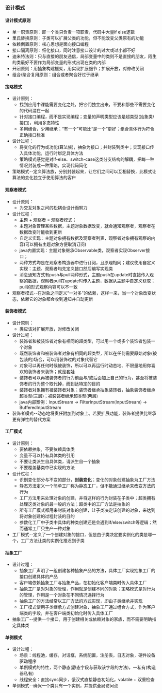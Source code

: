 ### 设计模式

#### 设计模式原则
- 单一职责原则：即一个类只负责一项职责，代码中大量if else逻辑
- 里氏替换原则：子类可以扩展父类的功能，但不能改变父类原有的功能
- 依赖倒置原则：核心思想是面向接口编程
- 接口隔离原则：细化接口，同时注意接口设计的过大或过小都不好
- 迪米特法则：只与直接的朋友通信，局部变量中的类则不是直接的朋友，陌生的类最好不要作为局部变量的形式出现在类的内部
- 开闭原则：用抽象构建框架，用实现扩展细节；扩展开放，对修改关闭
- 组合/聚合复用原则：组合或者聚合好过于继承

#### 策略模式
- 设计原则：
  - 找到应用中课能需要变化之处，把它们独立出来，不要和那些不需要变化的代码混在一起
  - 针对接口编程，而不是实现编程；变量的声明类型应该是超类型(抽象类/接口)，利用多态特性
  - 多用组合，少用继承；“有一个”可能比“是一个”更好；组合具体行为符合正确接口标准
- 设计过程：
  - 将变化的行为或功能(算法族)，抽象为接口；并封装到类中；实现接口传入具体功能，运行时绑定具体方法
  - 策略模式感觉是对if-else、switch-case这类分支结构的解耦，把每一种情况封装成一种策略，实现代码简化
- 策略模式--定义算法族，分别封装起来，让它们之间可以互相替换，此模式让算法的变化独立于使用算法的客户

#### 观察者模式
- 设计原则：
  - 为交互对象之间的松耦合设计而努力
- 设计过程：
  - 主题 + 观察者 = 观察者模式；
  - 主题对象管理某些数据，主题对象数据改变，就会通知观察者，观察者在数据改变时能收到更新
  - 自定义实现：主题对象拥有数据及观察者列表，观察者对象拥有观察的内容(可以拥有主题对象方便取消订阅)
  - java内置实现：主题对象继承Observable类，观察者实现Observer接口；
  - 两种方式均是在观察者构造器中进行订阅，且原理相同；建议使用自定义实现：主题、观察者均先定义接口然后编写实现类
  - 消息通知方式有push与pull两种形式，主题push在update时直接传入观察的数据，观察者pull在update时传入主题，数据从主题中自定义获取；pull的形式观察内容可以不一致
- 观察者模式--在对象之间定义“一对多”的依赖，这样一来，当一个对象改变状态，依赖它的对象都会收到通知并自动更新

#### 装饰者模式
- 设计原则：
  - 类应该对扩展开放，对修改关闭
- 设计过程：
  - 装饰者和被装饰者对象有相同的超类型，可以用一个或多个装饰者包装一个对象
  - 既然装饰者和被装饰者对象有相同的超类型，所以在任何需要原始对象(被包装的)场合，可以用装饰过的对象代替它
  - 对象可以再任何时候被装饰，所以可以再运行时动态地、不限量地用你喜欢的装饰者来装饰；就是套娃
  - 装饰者可以再被装饰者的行为前面与/或后面加上自己的行为，甚至将被装饰者的行为整个取代掉，而到达特定的目的
  - 装饰者对象拥有被装饰者对象；装饰者继承抽象装饰者，抽象装饰者继承超类型(三层)；被装饰者继承超类型(两层)
  - java内部案例：InputStream -> FilterInputStream(InputStream) -> BufferedInputStream
- 装饰者模式--动态地将责任附加到对象上。若要扩展功能，装饰者提供比继承更有弹性的替代方案

#### 工厂模式
- 设计原则：
  - 要依赖抽象，不要依赖具体类
  - 变量不可以持有具体类的引用
  - 不要让类派生自具体类，请派生自一个抽象
  - 不要覆盖基类中已实现的方法
- 设计过程：
  - 识别变化部分与不变的部分，**封装变化**；变化的对象创建抽象为工厂方法
  - 静态方法定义一个简单工厂称为静态工厂，但不能通过继承来改变方法的行为
  - 工厂方法用来处理对象的创建，并将这样的行为封装在子类中；超类拥有处理这类对象的最一般的方法；超类中的工厂方法是抽象的
  - 所有工厂模式都用来封装对象的创建，让子类决定该创建的对象，来达到将对象创建的过程封装的目的
  - 参数化工厂中子类中具体的种类创建还是会遇到if/else/switch等逻辑；然而通常工厂只生产一种对象
- 工厂模式--定义了一个创建对象的接口，但是由子类决定要实例化的类是哪一个，工厂方法让类的实例化推迟到子类

#### 抽象工厂
- 设计过程：
  - 抽象工厂声明了一组创建各种抽象产品的方法，具体工厂实现抽象工厂的接口创建具体的产品
  - 客户端依赖抽象工厂与抽象产品，在初始化客户端类时传入具体工厂
  - 抽象工厂是对对象的管理，作用就是创建不同的对象；策略模式是对行为的管理，作用是一个对象在不同情况选择行为
  - 抽象工厂的方法经常以工厂方法的方式实现，即由子类继承并实现
  - 工厂模式使用子类继承方式创建对象，抽象工厂通过组合方式，作为客户端类的字段，并在客户端类初始化时传入具体工厂
- 抽象工厂--提供一个接口，用于创建相关或依赖对象的家族，而不需要明确指定具体类

#### 单例模式
- 设计过程：
  - 场景：线程池，缓存，对话框，系统配置，注册表，日志对象，硬件设备驱动程序
  - 单例模式的特性，两个静态(静态字段与获取该字段的方法)，一私有(构造器私有)
  - 线程安全：直接sync同步，饿汉式直接静态初始化，volatile + 双重检查
- 单例模式--确保一个类只有一个实例，并提供全局访问点